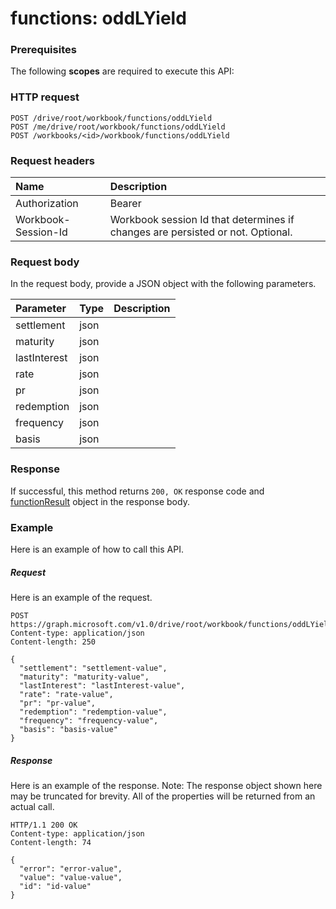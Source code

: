# functions: oddLYield


### Prerequisites
The following **scopes** are required to execute this API: 
### HTTP request
<!-- { "blockType": "ignored" } -->
```http
POST /drive/root/workbook/functions/oddLYield
POST /me/drive/root/workbook/functions/oddLYield
POST /workbooks/<id>/workbook/functions/oddLYield

```
### Request headers
| Name       | Description|
|:---------------|:----------|
| Authorization  | Bearer <code>|
| Workbook-Session-Id  | Workbook session Id that determines if changes are persisted or not. Optional.|

### Request body
In the request body, provide a JSON object with the following parameters.

| Parameter	   | Type	|Description|
|:---------------|:--------|:----------|
|settlement|json||
|maturity|json||
|lastInterest|json||
|rate|json||
|pr|json||
|redemption|json||
|frequency|json||
|basis|json||

### Response
If successful, this method returns `200, OK` response code and [functionResult](../resources/functionresult.md) object in the response body.

### Example
Here is an example of how to call this API.
##### Request
Here is an example of the request.
<!-- {
  "blockType": "request",
  "name": "functions_oddlyield"
}-->
```http
POST https://graph.microsoft.com/v1.0/drive/root/workbook/functions/oddLYield
Content-type: application/json
Content-length: 250

{
  "settlement": "settlement-value",
  "maturity": "maturity-value",
  "lastInterest": "lastInterest-value",
  "rate": "rate-value",
  "pr": "pr-value",
  "redemption": "redemption-value",
  "frequency": "frequency-value",
  "basis": "basis-value"
}
```

##### Response
Here is an example of the response. Note: The response object shown here may be truncated for brevity. All of the properties will be returned from an actual call.
<!-- {
  "blockType": "response",
  "truncated": true,
  "@odata.type": "microsoft.graph.functionResult"
} -->
```http
HTTP/1.1 200 OK
Content-type: application/json
Content-length: 74

{
  "error": "error-value",
  "value": "value-value",
  "id": "id-value"
}
```

<!-- uuid: 8fcb5dbc-d5aa-4681-8e31-b001d5168d79
2015-10-25 14:57:30 UTC -->
<!-- {
  "type": "#page.annotation",
  "description": "functions: oddLYield",
  "keywords": "",
  "section": "documentation",
  "tocPath": ""
}-->